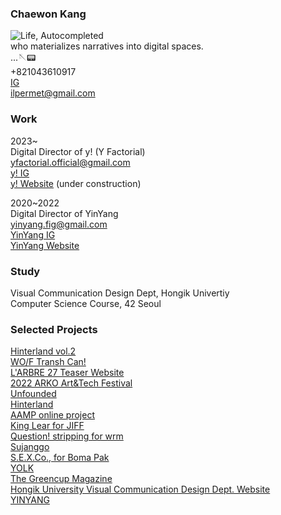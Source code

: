 ### Chaewon Kang
![Life, Autocompleted]([https://scontent-ssn1-1.cdninstagram.com/v/t51.2885-15/52797618_258097745067757_8033758726127726251_n.jpg?stp=dst-jpg_e35&_nc_ht=scontent-ssn1-1.cdninstagram.com&_nc_cat=101&_nc_ohc=eyhp_Tg_8nwAX8iAzc1&edm=ALQROFkBAAAA&ccb=7-5&ig_cache_key=MTk5MzE2Njk1MDEyMjY5NjE2NA%3D%3D.2-ccb7-5&oh=00_AfDxOtRMf7VFjTfHGV2KeVxq_Mgde8CKE4a9o-3wOBXP8g&oe=63965688&_nc_sid=30a2ef] "Life, Autocompleted")<br/>
who materializes narratives into digital spaces.<br/>
...🪡📟
<br/>
+821043610917<br/>
[IG](https://instagram.com/sensemkr)<br/>
ilpermet@gmail.com

### Work

2023~<br/>
Digital Director of y! (Y Factorial)<br/>
yfactorial.official@gmail.com<br/>
[y! IG](https://instagram.com/yfactorial)<br/>
[y! Website](https://y-factorial.com) (under construction) <br/>

2020~2022<br/>
Digital Director of YinYang<br/>
yinyang.fig@gmail.com
<br /> [YinYang IG](https://instagram.com/yinyang.fig)
<br /> [YinYang Website](https://yin-yang.work)


### Study

Visual Communication Design Dept, Hongik Univertiy <br />
Computer Science Course, 42 Seoul

### Selected Projects

[Hinterland vol.2](https://v2.hinterland.kr) <br />
[WO/F Transh Can!](https://mystrengthistrashcan.com) <br />
[L'ARBRE 27 Teaser Website](https://larbre27.com)<br />
[2022 ARKO Art&Tech Festival](https://fable-net-earth.art/) <br />
[Unfounded](https://areyoulost.xyz) <br />
[Hinterland](https://hinterland.kr) <br />
[AAMP online project](https://becominglocal.a-amp.org) <br />
[King Lear for JIFF](https://www.mygravemypeace.com/)<br />
[Question! stripping for wrm](https://boom-wrm.kr)<br />
[Sujanggo](https://sujanggo.com)<br />
[S.E.X.Co., for Boma Pak](https://s-e-x-co.com)<br />
[YOLK](https://y-o-l-k.com)<br/>
[The Greencup Magazine](https://magazine.thegreencup.co.kr) <br />
[Hongik University Visual Communication Design Dept. Website](https://sidi.hongik.ac.kr)<br />
[YINYANG](https://yin-yang.work)<br />




